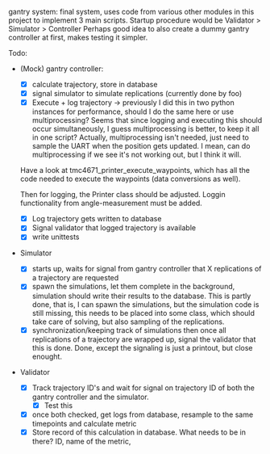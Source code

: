 
gantry system: final system, uses code from various other modules in 
this project to implement 3 main scripts. Startup procedure would be 
Validator > Simulator > Controller
Perhaps good idea to also create a dummy gantry controller at first, 
makes testing it simpler.

Todo:

- (Mock) gantry controller:
    - [x] calculate trajectory, store in database
    - [x] signal simulator to simulate replications (currently done by foo)
    - [x] Execute + log trajectory -> previously I did this in two python instances for performance, should I do the same here or use multiprocessing? Seems that since logging and executing this should occur simultaneously, I guess multiprocessing is better, to keep it all in one script? Actually, multiprocessing isn't needed, just need to sample the UART when the position gets updated. I mean, can do multiprocessing if we see it's not working out, but I think it will.

    Have a look at tmc4671_printer_execute_waypoints, which has all the code needed to execute the waypoints (data conversions as well).

    Then for logging, the Printer class should be adjusted.
    Loggin functionality from angle-measurement must be added.

    - [x] Log trajectory gets written to database
    - [x] Signal validator that logged trajectory is available
    - [x] write unittests

- Simulator
    - [x] starts up, waits for signal from gantry controller that X replications of a trajectory are requested
    - [x] spawn the simulations, let them complete in the background, simulation should write their results to the database. This is partly done, that is, I can spawn the simulations, but the simulation code is still missing, this needs to be placed into some class, which should take care of solving, but also sampling of the replications.
    - [x] synchronization/keeping track of simulations then once all replications of a trajectory are wrapped up, signal the validator that this is done. Done, except the signaling is just a printout, but close enought.

- Validator
    - [x] Track trajectory ID's and wait for signal on trajectory ID of both the gantry controller and the simulator.
        - [x] Test this
    - [x] once both checked, get logs from database, resample to the same timepoints and calculate metric
    - [x] Store record of this calculation in database. What needs to be in there?  ID, name of the metric, 